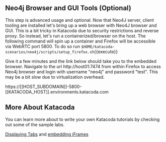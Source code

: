 ## Neo4j Browser and GUI Tools (Optional)

This step is advanced usage and optional. Now that Neo4J server, client tooling are installed
let's bring up a web browser with Neo4J browser and GUI. This is a bit tricky in Katacoda
due to security restrictions and reverse proxy. So instead, let's run a containerized/browser on the host. The following command will spin up a container and Firefox will be accessible via WebRTC port
5800. To do so run `$HOME/katacoda-scenarios/neo4j/scripts/setup_firefox.sh`{{execute}}

Give it a few minutes and the link below should take you to the embedded browser. Navigate
to the url http://host01:7474 from within Firefox to access Neo4j browser and login with username "neo4j" and password "test". This may be a bit slow due to virtualization overhead.

https://[[HOST_SUBDOMAIN]]-5800-[[KATACODA_HOST]].environments.katacoda.com

## More About Katacoda

You can learn more about to write your own Katacoda tutorials by checking out some
of the sample labs.

[Displaying Tabs](https://katacoda.com/scenario-examples/scenarios/dashboard-tabs) and [embedding iFrames](https://katacoda.com/scenario-examples/scenarios/dashboard-tabs-iframe)


